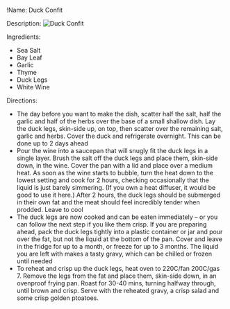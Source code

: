 !Name: Duck Confit

Description:
![Duck Confit](https://www.themealdb.com/images/media/meals/wvpvsu1511786158.jpg "Duck Confit")

Ingredients:
- Sea Salt
- Bay Leaf
- Garlic
- Thyme
- Duck Legs
- White Wine

Directions:
- The day before you want to make the dish, scatter half the salt, half the garlic and half of the herbs over the base of a small shallow dish. Lay the duck legs, skin-side up, on top, then scatter over the remaining salt, garlic and herbs. Cover the duck and refrigerate overnight. This can be done up to 2 days ahead
- Pour the wine into a saucepan that will snugly fit the duck legs in a single layer. Brush the salt off the duck legs and place them, skin-side down, in the wine. Cover the pan with a lid and place over a medium heat. As soon as the wine starts to bubble, turn the heat down to the lowest setting and cook for 2 hours, checking occasionally that the liquid is just barely simmering. (If you own a heat diffuser, it would be good to use it here.) After 2 hours, the duck legs should be submerged in their own fat and the meat should feel incredibly tender when prodded. Leave to cool
- The duck legs are now cooked and can be eaten immediately – or you can follow the next step if you like them crisp. If you are preparing ahead, pack the duck legs tightly into a plastic container or jar and pour over the fat, but not the liquid at the bottom of the pan. Cover and leave in the fridge for up to a month, or freeze for up to 3 months. The liquid you are left with makes a tasty gravy, which can be chilled or frozen until needed
- To reheat and crisp up the duck legs, heat oven to 220C/fan 200C/gas 7. Remove the legs from the fat and place them, skin-side down, in an ovenproof frying pan. Roast for 30-40 mins, turning halfway through, until brown and crisp. Serve with the reheated gravy, a crisp salad and some crisp golden ptoatoes.
